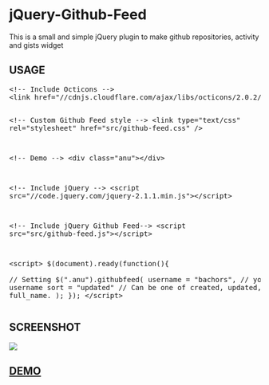 jQuery-Github-Feed
==================
<p>This is a small and simple jQuery plugin to make github repositories, activity and gists widget</p>
<h2>USAGE</h2>
<pre>&lt;!-- Include Octicons --&gt;
&lt;link href="//cdnjs.cloudflare.com/ajax/libs/octicons/2.0.2/octicons.min.css" rel="stylesheet"&gt;    
    
&lt;!-- Custom Github Feed style --&gt;
&lt;link type="text/css" rel="stylesheet" href="src/github-feed.css" /&gt;
        
&lt;!-- Demo --&gt;
&lt;div class="anu"&gt;&lt;/div&gt;
        
&lt;!-- Include jQuery --&gt;
&lt;script src="//code.jquery.com/jquery-2.1.1.min.js"&gt;&lt;/script&gt;    
    
&lt;!-- Include jQuery Github Feed--&gt;
&lt;script src="src/github-feed.js"&gt;&lt;/script&gt;

&lt;script&gt;
$(document).ready(function(){            
    // Setting
    $(".anu").githubfeed(
        username = "bachors", // your github username
        sort = "updated" // Can be one of created, updated, pushed, full_name.
    );
});
&lt;/script&gt;</pre>
<h2>SCREENSHOT</h2>
<p><img src="https://scontent.cdninstagram.com/t51.2885-15/e15/12905217_456189164579580_2077582099_n.jpg"/></p>
<h2><a href="http://bachors.github.io/">DEMO</a></h2>
